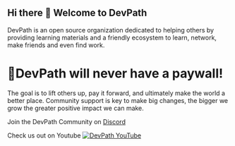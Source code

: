 ## Hi there 👋 Welcome to DevPath
DevPath is an open source organization dedicated to helping others by providing learning materials and a friendly ecosystem to learn, network, make friends and even find work.

# 🌈DevPath will never have a paywall!
The goal is to lift others up, pay it forward, and ultimately make the world a better place. Community support is key to make big changes, the bigger we grow the greater positive impact we can make.

Join the DevPath Community on [Discord](https://discord.gg/snMw25v)

Check us out on Youtube [![DevPath YouTube](https://img.shields.io/badge/YouTube-FF0000?style=for-the-badge&logo=youtube&logoColor=white)](https://www.youtube.com/channel/UCpprazufqp6UCSqwCv2ua6g)

<!--

**Here are some ideas to get you started:**

🙋‍♀️ A short introduction - what is your organization all about?
🌈 Contribution guidelines - how can the community get involved?
👩‍💻 Useful resources - where can the community find your docs? Is there anything else the community should know?
🍿 Fun facts - what does your team eat for breakfast?
🧙 Remember, you can do mighty things with the power of [Markdown](https://docs.github.com/github/writing-on-github/getting-started-with-writing-and-formatting-on-github/basic-writing-and-formatting-syntax)
-->
